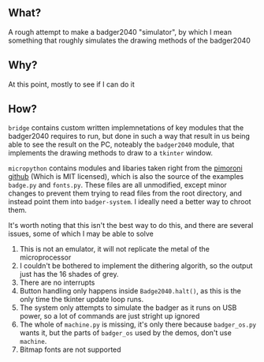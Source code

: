 ## What?
A rough attempt to make a badger2040 "simulator", by which I mean something that roughly simulates the drawing methods of the badger2040

## Why?
At this point, mostly to see if I can do it

## How?
`bridge` contains custom written implemnetations of key modules that the badger2040 requires to run, but done in such a way that result in us being able to see the result on the PC, noteably the `badger2040` module, that implements the drawing methods to draw to a `tkinter` window.

`micropython` contains modules and libaries taken right from the [pimoroni github](https://github.com/pimoroni/pimoroni-pico/tree/main/micropython) (Which is MIT licensed), which is also the source of the examples `badge.py` and `fonts.py`. These files are all unmodified, except minor changes to prevent them trying to read files from the root directory, and instead point them into `badger-system`. I ideally need a better way to chroot them.

It's worth noting that this isn't the best way to do this, and there are several issues, some of which I may be able to solve

1. This is not an emulator, it will not replicate the metal of the microprocessor
2. I couldn't be bothered to implement the dithering algorith, so the output just has the 16 shades of grey.
3. There are no interrupts
4. Button handling only happens inside `Badge2040.halt()`, as this is the only time the tkinter update loop runs.
5. The system only attempts to simulate the badger as it runs on USB power, so a lot of commands are just stright up ignored
6. The whole of `machine.py` is missing, it's only there because `badger_os.py` wants it, but the parts of `badger_os` used by the demos, don't use `machine`.
7. Bitmap fonts are not supported